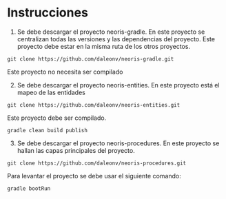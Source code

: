 # Instrucciones

1) Se debe descargar el proyecto neoris-gradle. En este proyecto se centralizan todas las versiones y las dependencias del proyecto.
   Este proyecto debe estar en la misma ruta de los otros proyectos.

`git clone https://github.com/daleonv/neoris-gradle.git`

Este proyecto no necesita ser compilado

2) Se debe descargar el proyecto neoris-entities. En este proyecto está el mapeo de las entidades

`git clone https://github.com/daleonv/neoris-entities.git`

Este proyecto debe ser compilado.

`gradle clean build publish`

3) Se debe descargar el proyecto neoris-procedures. En este proyecto se hallan las capas principales del proyecto.

`git clone https://github.com/daleonv/neoris-procedures.git`

Para levantar el proyecto se debe usar el siguiente comando:

`gradle bootRun`
